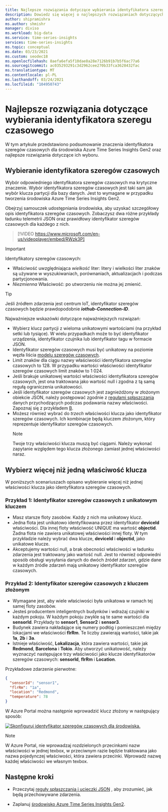 ```yaml
---
title: Najlepsze rozwiązania dotyczące wybierania identyfikatora szeregów czasowych — Azure Time Series Insights | Microsoft Docs
description: Dowiedz się więcej o najlepszych rozwiązaniach dotyczących wybierania identyfikatora szeregów czasowych w Azure Time Series Insights Gen2.
author: shipramishra
ms.author: shmishr
manager: diviso
ms.workload: big-data
ms.service: time-series-insights
services: time-series-insights
ms.topic: conceptual
ms.date: 03/23/2021
ms.custom: seodec18
ms.openlocfilehash: 8aefa6efa5f10dae8a28e7126b91b7b5f6ac77a6
ms.sourcegitcommit: ac035293291c3d2962cee270b33fca3628432fac
ms.translationtype: MT
ms.contentlocale: pl-PL
ms.lasthandoff: 03/24/2021
ms.locfileid: "104950743"
---
```

# <a name="best-practices-for-choosing-a-time-series-id"></a>Najlepsze rozwiązania dotyczące wybierania identyfikatora szeregu czasowego

W tym artykule przedstawiono podsumowanie znaczenia identyfikatora szeregów czasowych dla środowiska Azure Time Series Insights Gen2 oraz najlepsze rozwiązania dotyczące ich wyboru.

## <a name="choose-a-time-series-id"></a>Wybieranie identyfikatora szeregów czasowych

Wybór odpowiedniego identyfikatora szeregów czasowych ma krytyczne znaczenie. Wybór identyfikatora szeregów czasowych jest taki sam jak wybór klucza partycji dla bazy danych. Jest to wymagane w przypadku tworzenia środowiska Azure Time Series Insights Gen2.

Obejrzyj samouczek udostępniania środowiska, aby uzyskać szczegółowy opis identyfikatora szeregów czasowych. Zobaczysz dwa różne przykłady ładunku telemetrii JSON oraz prawidłowy identyfikator szeregów czasowych dla każdego z nich.</br>

> [!VIDEO https://www.microsoft.com/en-us/videoplayer/embed/RWzk3P]


> [!IMPORTANT]
> Identyfikatory szeregów czasowych:
>
> * Właściwość uwzględniająca *wielkość* liter: litery i wielkości liter znaków są używane w wyszukiwaniach, porównaniach, aktualizacjach i podczas partycjonowania.
> * *Niezmienna* Właściwość: po utworzeniu nie można jej zmienić.

> [!TIP]
> Jeśli źródłem zdarzenia jest centrum IoT, identyfikator szeregów czasowych będzie prawdopodobnie ***iothub-Connection-ID***.

Najważniejsze wskazówki dotyczące najważniejszych rozwiązań:

* Wybierz klucz partycji z wieloma unikatowymi wartościami (na przykład setki lub tysiące). W wielu przypadkach może to być identyfikator urządzenia, identyfikator czujnika lub identyfikator tagu w formacie JSON.
* Identyfikator szeregów czasowych musi być unikatowy na poziomie węzła liścia [modelu szeregów czasowych](./concepts-model-overview.md).
* Limit znaków dla ciągu nazwy właściwości identyfikatora szeregów czasowych to 128. W przypadku wartości właściwości identyfikator szeregów czasowych limit znaków to 1 024.
* Jeśli brakuje unikatowej wartości właściwości identyfikatora szeregów czasowych, jest ona traktowana jako wartość null i zgodna z tą samą regułą ograniczenia unikatowości.
* Jeśli identyfikator szeregów czasowych jest zagnieżdżony w złożonym obiekcie JSON, należy postępować zgodnie z [regułami spłaszczania](./concepts-json-flattening-escaping-rules.md) danych przychodzących podczas podawania nazwy właściwości. Zapoznaj się z przykładem [B](concepts-json-flattening-escaping-rules.md#example-b).
* Możesz również wybrać do *trzech* właściwości klucza jako identyfikator szeregów czasowych. Ich kombinacje będą kluczem złożonym, który reprezentuje identyfikator szeregów czasowych.  
  > [!NOTE]
  > Twoje trzy właściwości klucza muszą być ciągami.
  > Należy wykonać zapytanie względem tego klucza złożonego zamiast jednej właściwości naraz.

## <a name="select-more-than-one-key-property"></a>Wybierz więcej niż jedną właściwość klucza

W poniższych scenariuszach opisano wybieranie więcej niż jednej właściwości klucza jako identyfikatora szeregów czasowych.  

### <a name="example-1-time-series-id-with-a-unique-key"></a>Przykład 1: Identyfikator szeregów czasowych z unikatowym kluczem

* Masz starsze floty zasobów. Każdy z nich ma unikatowy klucz.
* Jedna flota jest unikatowo identyfikowana przez identyfikator **deviceId** właściwości. Dla innej floty właściwość UNIQUE ma wartość **objectid**. Żadna flota nie zawiera unikatowej właściwości innej floty. W tym przykładzie należy wybrać dwa klucze, **deviceId** i **objectid**, jako unikatowe klucze.
* Akceptujemy wartości null, a brak obecności właściwości w ładunku zdarzenia jest traktowany jako wartość null. Jest to również odpowiedni sposób obsługi wysyłania danych do dwóch źródeł zdarzeń, gdzie dane w każdym źródle zdarzeń mają unikatowy identyfikator szeregów czasowych.

### <a name="example-2-time-series-id-with-a-composite-key"></a>Przykład 2: Identyfikator szeregów czasowych z kluczem złożonym

* Wymagane jest, aby wiele właściwości była unikatowa w ramach tej samej floty zasobów.
* Jesteś producentem inteligentnych budynków i wdrażaj czujniki w każdym pokoju. W każdym pokoju zwykle są te same wartości dla **sensorId**. Przykłady to **sensor1**, **Sensor2** i **sensor3**.
* Budynek zawiera nakładające się numery podłóg i pomieszczeń między lokacjami we właściwości **flrRm**. Te liczby zawierają wartości, takie jak **1a**, **2b** i **3a**.
* Istnieje właściwość, **Lokalizacja**, która zawiera wartości, takie jak **Redmond**, **Barcelona** i **Tokio**. Aby utworzyć unikatowość, należy wyznaczyć następujące trzy właściwości jako klucze identyfikatorów szeregów czasowych: **sensorId**, **flrRm** i **Location**.

Przykładowe zdarzenie pierwotne:

```JSON
{
  "sensorId": "sensor1",
  "flrRm": "1a",
  "location": "Redmond",
  "temperature": 78
}
```

W Azure Portal można następnie wprowadzić klucz złożony w następujący sposób:

[![Skonfiguruj identyfikator szeregów czasowych dla środowiska.](media/v2-how-to-tsid/configure-environment-key.png)](media/v2-how-to-tsid/configure-environment-key.png#lightbox)

  > [!NOTE]
  > W Azure Portal, nie wprowadzaj rozdzielonych przecinkami nazw właściwości w jednej texbox, w przeciwnym razie będzie traktowana jako nazwa pojedynczej właściwości, która zawiera przecinki.
  > Wprowadź nazwę każdej właściwości we własnym texbox.

## <a name="next-steps"></a>Następne kroki

* Przeczytaj [reguły spłaszczania i ucieczki JSON](./concepts-json-flattening-escaping-rules.md) , aby zrozumieć, jak będą przechowywane zdarzenia.

* Zaplanuj [środowisko Azure Time Series Insights Gen2](./how-to-plan-your-environment.md).